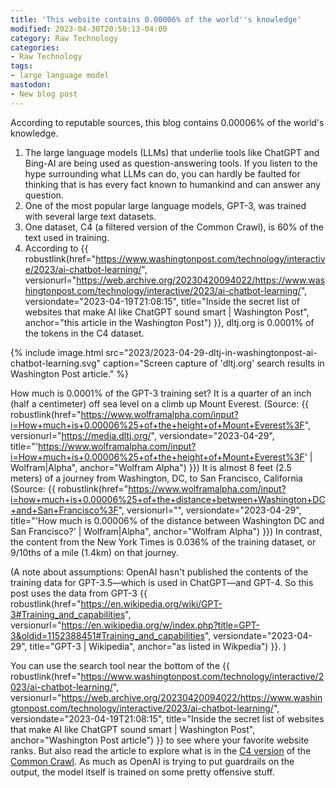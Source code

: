 ```yaml
---
title: 'This website contains 0.00006% of the world''s knowledge'
modified: 2023-04-30T20:50:13-04:00
category: Raw Technology
categories:
- Raw Technology
tags:
- large language model
mastodon:
- New blog post
---
```

According to reputable sources, this blog contains 0.00006% of the world's knowledge.

1. The large language models (LLMs) that underlie tools like ChatGPT and Bing-AI are being used as question-answering tools. If you listen to the hype surrounding what LLMs can do, you can hardly be faulted for thinking that is has every fact known to humankind and can answer any question.
1. One of the most popular large language models, GPT-3, was trained with several large text datasets. 
1. One dataset, C4 (a filtered version of the Common Crawl), is 60% of the text used in training. 
1. According to {{ robustlink(href="https://www.washingtonpost.com/technology/interactive/2023/ai-chatbot-learning/", versionurl="https://web.archive.org/20230420094022/https://www.washingtonpost.com/technology/interactive/2023/ai-chatbot-learning/", versiondate="2023-04-19T21:08:15", title="Inside the secret list of websites that make AI like ChatGPT sound smart | Washington Post", anchor="this article in the Washington Post") }}, dltj.org is 0.0001% of the tokens in the C4 dataset.

{% include image.html 
src="2023/2023-04-29-dltj-in-washingtonpost-ai-chatbot-learning.svg"
caption="Screen capture of 'dltj.org' search results in Washington Post article."
%}

How much is 0.0001% of the GPT-3 training set? 
It is a quarter of an inch (half a centimeter) off sea level on a climb up Mount Everest. (Source: {{ robustlink(href="https://www.wolframalpha.com/input?i=How+much+is+0.00006%25+of+the+height+of+Mount+Everest%3F", versionurl="https://media.dltj.org/", versiondate="2023-04-29", title="'https://www.wolframalpha.com/input?i=How+much+is+0.00006%25+of+the+height+of+Mount+Everest%3F' | Wolfram|Alpha", anchor="Wolfram Alpha") }}) 
It is almost 8 feet (2.5 meters) of a journey from Washington, DC, to San Francisco, California (Source: {{ robustlink(href="https://www.wolframalpha.com/input?i=how+much+is+0.00006%25+of+the+distance+between+Washington+DC+and+San+Francisco%3F", versionurl="", versiondate="2023-04-29", title="'How much is 0.00006% of the distance between Washington DC and San Francisco?' | Wolfram|Alpha", anchor="Wolfram Alpha") }}) 
In contrast, the content from the New York Times is 0.036% of the training dataset, or 9/10ths of a mile (1.4km) on that journey.

(A note about assumptions: OpenAI hasn't published the contents of the training data for GPT-3.5—which is used in ChatGPT—and GPT-4. So this post uses the data from GPT-3 {{ robustlink(href="https://en.wikipedia.org/wiki/GPT-3#Training_and_capabilities", versionurl="https://en.wikipedia.org/w/index.php?title=GPT-3&oldid=1152388451#Training_and_capabilities", versiondate="2023-04-29", title="GPT-3 | Wikipedia", anchor="as listed in Wikpedia") }}. )

You can use the search tool near the bottom of the {{ robustlink(href="https://www.washingtonpost.com/technology/interactive/2023/ai-chatbot-learning/", versionurl="https://web.archive.org/20230420094022/https://www.washingtonpost.com/technology/interactive/2023/ai-chatbot-learning/", versiondate="2023-04-19T21:08:15", title="Inside the secret list of websites that make AI like ChatGPT sound smart | Washington Post", anchor="Washington Post article") }} to see where your favorite website ranks. 
But also read the article to explore what is in the <a href="https://paperswithcode.com/dataset/c4">C4 version</a> of the <a href="https://commoncrawl.org">Common Crawl</a>. 
As much as OpenAI is trying to put guardrails on the output, the model itself is trained on some pretty offensive stuff. 


